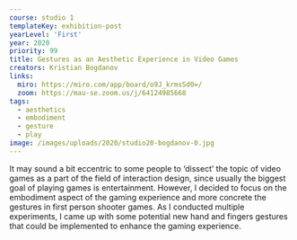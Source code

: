```yaml
---
course: studio 1
templateKey: exhibition-post
yearLevel: 'First'
year: 2020
priority: 99
title: Gestures as an Aesthetic Experience in Video Games
creators: Kristian Bogdanov
links:
  miro: https://miro.com/app/board/o9J_krmsSd0=/
  zoom: https://mau-se.zoom.us/j/64124985668
tags:
  - aesthetics
  - embodiment
  - gesture
  - play
image: /images/uploads/2020/studio20-bogdanov-0.jpg
---
```


It may sound a bit eccentric to some people to ‘dissect’ the topic of video games as a part of the field of interaction design, since usually the biggest goal of playing games is entertainment. However, I decided to focus on the embodiment aspect of the gaming experience and more concrete the gestures in first person shooter games. As I conducted multiple experiments, I came up with some potential new hand and fingers gestures that could be implemented to enhance the gaming experience. 